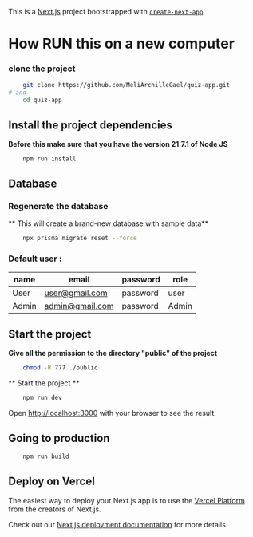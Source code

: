 This is a [Next.js](https://nextjs.org/) project bootstrapped with [`create-next-app`](https://github.com/vercel/next.js/tree/canary/packages/create-next-app).



# How RUN this on a new computer 

### clone the project 
```bash
    git clone https://github.com/MeliArchilleGael/quiz-app.git
# and 
    cd quiz-app
```

## Install the project dependencies 
**Before this make sure that you have the version 21.7.1 of Node JS**

``` bash
    npm run install 
```

## Database 
### Regenerate the database
** This will create a brand-new database with sample data**
```bash
    npx prisma migrate reset --force
```

### Default user : 

|name|email|password|role|
|----|-----|--------|----|
|User|user@gmail.com|password|user|
|Admin|admin@gmail.com|password|Admin|

## Start the project

**Give all the permission to the directory "public" of the project**
```bash 
    chmod -R 777 ./public
```
** Start the project **
```bash 
    npm run dev 
```
Open [http://localhost:3000](http://localhost:3000) with your browser to see the result.


## Going to production 
```bash
    npm run build 
```

## Deploy on Vercel

The easiest way to deploy your Next.js app is to use the [Vercel Platform](https://vercel.com/new?utm_medium=default-template&filter=next.js&utm_source=create-next-app&utm_campaign=create-next-app-readme) from the creators of Next.js.

Check out our [Next.js deployment documentation](https://nextjs.org/docs/deployment) for more details.
